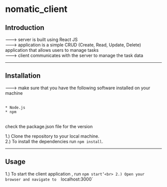 # nomatic_client

 ## Introduction 

---> server is built using React JS<br>
---> application is a simple CRUD (Create, Read, Update, Delete) application that allows users to manage tasks<br>
---> client communicates with the server to manage the task data<br>

___

## Installation 

---> make sure that you have the following software installed on your machine <br><br>
   
    * Node.js
    * npm
   
 <br> check the package.json file for the version<br>
 
 1.) Clone the repository to your local machine.<br>
 2.) To install the dependencies run `npm install`.<br>
 
___
 
## Usage 
 
 1.) To start the client application , run `npm start’<br>
 2.) Open your browser and navigate to  `localhost:3000`<br>
